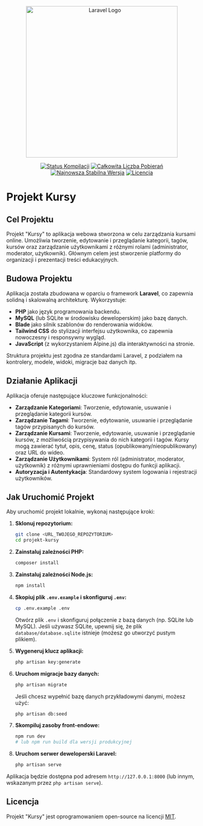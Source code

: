 <p align="center"><a href="https://laravel.com" target="_blank"><img src="https://raw.githubusercontent.com/laravel/art/master/logo-lockup/5%20SVG/2%20CMYK/1%20Full%20Color/laravel-logolockup-cmyk-red.svg" width="400" alt="Laravel Logo"></a></p>

<p align="center">
<a href="https://github.com/laravel/framework/actions"><img src="https://github.com/laravel/framework/workflows/tests/badge.svg" alt="Status Kompilacji"></a>
<a href="https://packagist.org/packages/laravel/framework"><img src="https://img.shields.io/packagist/dt/laravel/framework" alt="Całkowita Liczba Pobierań"></a>
<a href="https://packagist.org/packages/laravel/framework"><img src="https://img.shields.io/packagist/v/laravel/framework" alt="Najnowsza Stabilna Wersja"></a>
<a href="https://packagist.org/packages/laravel/framework"><img src="https://img.shields.io/packagist/l/laravel/framework" alt="Licencja"></a>
</p>

# Projekt Kursy

## Cel Projektu

Projekt "Kursy" to aplikacja webowa stworzona w celu zarządzania kursami online. Umożliwia tworzenie, edytowanie i przeglądanie kategorii, tagów, kursów oraz zarządzanie użytkownikami z różnymi rolami (administrator, moderator, użytkownik). Głównym celem jest stworzenie platformy do organizacji i prezentacji treści edukacyjnych.

## Budowa Projektu

Aplikacja została zbudowana w oparciu o framework **Laravel**, co zapewnia solidną i skalowalną architekturę. Wykorzystuje:

-   **PHP** jako język programowania backendu.
-   **MySQL** (lub SQLite w środowisku deweloperskim) jako bazę danych.
-   **Blade** jako silnik szablonów do renderowania widoków.
-   **Tailwind CSS** do stylizacji interfejsu użytkownika, co zapewnia nowoczesny i responsywny wygląd.
-   **JavaScript** (z wykorzystaniem Alpine.js) dla interaktywności na stronie.

Struktura projektu jest zgodna ze standardami Laravel, z podziałem na kontrolery, modele, widoki, migracje baz danych itp.

## Działanie Aplikacji

Aplikacja oferuje następujące kluczowe funkcjonalności:

-   **Zarządzanie Kategoriami**: Tworzenie, edytowanie, usuwanie i przeglądanie kategorii kursów.
-   **Zarządzanie Tagami**: Tworzenie, edytowanie, usuwanie i przeglądanie tagów przypisanych do kursów.
-   **Zarządzanie Kursami**: Tworzenie, edytowanie, usuwanie i przeglądanie kursów, z możliwością przypisywania do nich kategorii i tagów. Kursy mogą zawierać tytuł, opis, cenę, status (opublikowany/nieopublikowany) oraz URL do wideo.
-   **Zarządzanie Użytkownikami**: System ról (administrator, moderator, użytkownik) z różnymi uprawnieniami dostępu do funkcji aplikacji.
-   **Autoryzacja i Autentykacja**: Standardowy system logowania i rejestracji użytkowników.

## Jak Uruchomić Projekt

Aby uruchomić projekt lokalnie, wykonaj następujące kroki:

1.  **Sklonuj repozytorium:**
    ```bash
    git clone <URL_TWOJEGO_REPOZYTORIUM>
    cd projekt-kursy
    ```

2.  **Zainstaluj zależności PHP:**
    ```bash
    composer install
    ```

3.  **Zainstaluj zależności Node.js:**
    ```bash
    npm install
    ```

4.  **Skopiuj plik `.env.example` i skonfiguruj `.env`:**
    ```bash
    cp .env.example .env
    ```
    Otwórz plik `.env` i skonfiguruj połączenie z bazą danych (np. SQLite lub MySQL). Jeśli używasz SQLite, upewnij się, że plik `database/database.sqlite` istnieje (możesz go utworzyć pustym plikiem).

5.  **Wygeneruj klucz aplikacji:**
    ```bash
    php artisan key:generate
    ```

6.  **Uruchom migracje bazy danych:**
    ```bash
    php artisan migrate
    ```
    Jeśli chcesz wypełnić bazę danych przykładowymi danymi, możesz użyć:
    ```bash
    php artisan db:seed
    ```

7.  **Skompiluj zasoby front-endowe:**
    ```bash
    npm run dev
    # lub npm run build dla wersji produkcyjnej
    ```

8.  **Uruchom serwer deweloperski Laravel:**
    ```bash
    php artisan serve
    ```

Aplikacja będzie dostępna pod adresem `http://127.0.0.1:8000` (lub innym, wskazanym przez `php artisan serve`).

## Licencja

Projekt "Kursy" jest oprogramowaniem open-source na licencji [MIT](https://opensource.org/licenses/MIT).